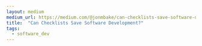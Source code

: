 ```yaml
---
layout: medium
medium_url: https://medium.com/@jonmbake/can-checklists-save-software-development-ae0f4193c261
title:  "Can Checklists Save Software Development?"
tags:
  - software_dev
---
```

